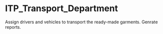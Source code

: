 # ITP_Transport_Department
Assign drivers and vehicles to transport the ready-made garments.
Genrate reports.
